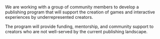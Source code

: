 We are working with a group of community members to develop a publishing program that will support the creation of games and interactive experiences by underrepresented creators.

The program will provide funding, mentorship, and community support to creators who are not well-served by the current publishing landscape.